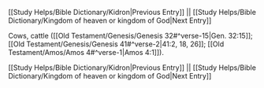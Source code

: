 [[Study Helps/Bible Dictionary/Kidron|Previous Entry]]  ||  [[Study Helps/Bible Dictionary/Kingdom of heaven or kingdom of God|Next Entry]]

 Cows, cattle ([[Old Testament/Genesis/Genesis 32#^verse-15|Gen. 32:15]]; [[Old Testament/Genesis/Genesis 41#^verse-2|41:2, 18, 26]]; [[Old Testament/Amos/Amos 4#^verse-1|Amos 4:1]]).

[[Study Helps/Bible Dictionary/Kidron|Previous Entry]]  ||  [[Study Helps/Bible Dictionary/Kingdom of heaven or kingdom of God|Next Entry]]